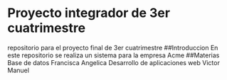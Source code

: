 # Proyecto integrador de 3er cuatrimestre 
repositorio para el proyecto final de 3er cuatrimestre
##Introduccion 
En este repositorio se realiza un sistema para la empresa Acme
##Materias
Base de datos Francisca Angelica 
Desarrollo de aplicaciones web Victor Manuel 

